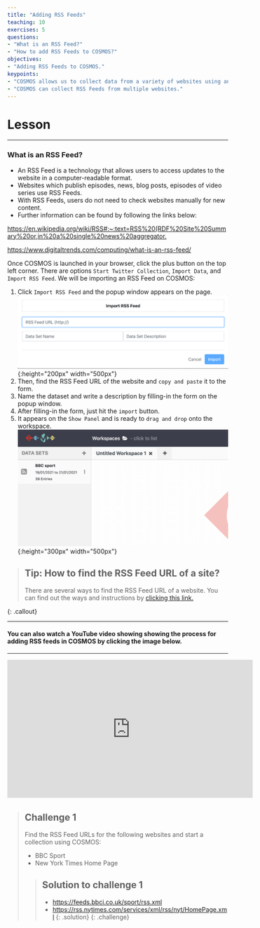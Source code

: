 ```yaml
---
title: "Adding RSS Feeds"
teaching: 10
exercises: 5
questions:
- "What is an RSS Feed?"
- "How to add RSS Feeds to COSMOS?"
objectives:
- "Adding RSS Feeds to COSMOS."
keypoints:
- "COSMOS allows us to collect data from a variety of websites using an RSS Feed."
- "COSMOS can collect RSS Feeds from multiple websites."
---
```


# Lesson
***

### What is an RSS Feed?
- An RSS Feed is a technology that allows users to access updates to the website in a computer-readable format.
- Websites which publish episodes, news, blog posts, episodes of video series use RSS Feeds.
- With RSS Feeds, users do not need to check websites manually for new content.
- Further information can be found by following the links below:

<https://en.wikipedia.org/wiki/RSS#:~:text=RSS%20(RDF%20Site%20Summary%20or,in%20a%20single%20news%20aggregator.>

<https://www.digitaltrends.com/computing/what-is-an-rss-feed/>


Once COSMOS is launched in your browser, click the plus button on the top left corner. There are options `Start Twitter Collection`, `Import Data`, and `Import RSS Feed`. We will be importing an RSS Feed on COSMOS:

1. Click `Import RSS Feed` and the popup window appears on the page.
![Imported Data](../fig/RSS-feed.png){:height="200px" width="500px"} 
2. Then, find the RSS Feed URL of the website and `copy and paste` it to the form.
3. Name the dataset and write a description by filling-in the form on the popup window.
4. After filling-in the form, just hit the `import` button.
5. It appears on the `Show Panel` and is ready to `drag and drop` onto the workspace.
![Imported Data](../fig/rss-feed2.png){:height="300px" width="500px"} 



> ## Tip: How to find the RSS Feed URL of a site?
>
> There are several ways to find the RSS Feed URL of a website. You can find out the ways and instructions by [clicking this link.](https://help.socialpilot.co/article/503-how-do-i-find-an-rss-feed-url-of-a-site)
> 
>
{: .callout}

***  
#### You can also watch a YouTube video showing showing the process for adding RSS feeds in COSMOS by clicking the image below.
***

<iframe width="560" height="315" src="https://www.youtube.com/embed/Tdrx_5ICUuU" title="YouTube video player" frameborder="0" allow="accelerometer; autoplay; clipboard-write; encrypted-media; gyroscope; picture-in-picture" allowfullscreen></iframe>

> ## Challenge 1
>
> Find the RSS Feed URLs for the following websites and start a collection using COSMOS:
> - BBC Sport
> - New York Times Home Page
>
> > ## Solution to challenge 1
> >
> > - https://feeds.bbci.co.uk/sport/rss.xml
> > - https://rss.nytimes.com/services/xml/rss/nyt/HomePage.xml
> {: .solution}
{: .challenge}

